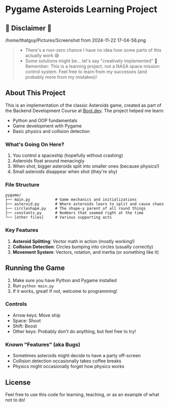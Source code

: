 # Pygame Asteroids Learning Project

## 🚨 Disclaimer 🚨

/home/thatguy/Pictures/Screenshot from 2024-11-22 17-04-56.png

> - There's a non-zero chance I have no idea how some parts of this actually work 😅
> - Some solutions might be... let's say "creatively implemented" 🎨
>   Remember: This is a learning project, not a NASA space mission control system.
>   Feel free to learn from my successes (and probably more from my mistakes)!

## About This Project

This is an implementation of the classic Asteroids game, created as part of the Backend Development Course at [Boot.dev](https://boot.dev). The project helped me learn:

- Python and OOP fundamentals
- Game development with Pygame
- Basic physics and collision detection

### What's Going On Here?

1. You control a spaceship (hopefully without crashing)
2. Asteroids float around menacingly
3. When shot, bigger asteroids split into smaller ones (because physics!)
4. Small asteroids disappear when shot (they're shy)

### File Structure

```
pygame/
├── main.py           # Game mechanics and initializations
├── asteroid.py       # Where asteroids learn to split and cause chaos
├── circleshape.py    # The shape-y parent of all round things
├── constants.py      # Numbers that seemed right at the time
└── [other files]     # Various supporting acts
```

### Key Features

1. **Asteroid Splitting**: Vector math in action (mostly working!)
2. **Collision Detection**: Circles bumping into circles (usually correctly)
3. **Movement System**: Vectors, rotation, and inertia (or something like it)

## Running the Game

1. Make sure you have Python and Pygame installed
2. Run `python main.py`
3. If it works, great! If not, welcome to programming!

### Controls

- Arrow keys: Move ship
- Space: Shoot
- Shift: Boost
- Other keys: Probably don't do anything, but feel free to try!

### Known "Features" (aka Bugs)

- Sometimes asteroids might decide to have a party off-screen
- Collision detection occasionally takes coffee breaks
- Physics might occasionally forget how physics works

## License

Feel free to use this code for learning, teaching, or as an example of what not to do!
